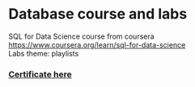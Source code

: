 # Database course and labs
SQL for Data Science course from coursera https://www.coursera.org/learn/sql-for-data-science  
Labs theme: playlists
### [Certificate here](https://github.com/MeriDK/design_patterns/blob/master/certificate.pdf)
